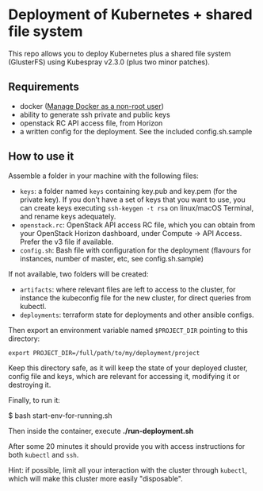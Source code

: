 # Deployment of Kubernetes + shared file system

This repo allows you to deploy Kubernetes plus a shared file system (GlusterFS) using Kubespray v2.3.0 (plus two minor patches).

## Requirements

- docker ([Manage Docker as a non-root user](https://docs.docker.com/install/linux/linux-postinstall/))
- ability to generate ssh private and public keys
- openstack RC API access file, from Horizon
- a written config for the deployment. See the included config.sh.sample

## How to use it

Assemble a folder in your machine with the following files:

- `keys`: a folder named `keys` containing key.pub and key.pem (for the private key). If you don't have a set of keys that you want to use, you can create keys executing `ssh-keygen -t rsa` on linux/macOS Terminal, and rename keys adequately.
- `openstack.rc`: OpenStack API access RC file, which you can obtain from your OpenStack Horizon dashboard, under Compute -> API Access. Prefer the v3 file if available.
- `config.sh`: Bash file with configuration for the deployment (flavours for instances, number of master, etc, see config.sh.sample)

If not available, two folders will be created:

- `artifacts`: where relevant files are left to access to the cluster, for instance the kubeconfig file for the new cluster, for direct queries from kubectl.
- `deployments`: terraform state for deployments and other ansible configs.

Then export an environment variable named `$PROJECT_DIR` pointing to this directory:

```
export PROJECT_DIR=/full/path/to/my/deployment/project
```

Keep this directory safe, as it will keep the state of your deployed cluster, config file and keys, which are relevant for accessing it, modifying it or destroying it.

Finally, to run it:

$ bash start-env-for-running.sh

Then inside the container, execute **./run-deployment.sh**

After some 20 minutes it should provide you with access instructions for both `kubectl` and `ssh`. 

Hint: if possible, limit all your interaction with the cluster through `kubectl`, which will make this cluster more easily "disposable". 

